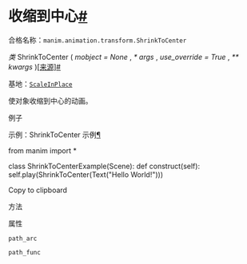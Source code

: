 # 收缩到中心[#](#shrinktocenter "此标题的固定链接")

合格名称：`manim.animation.transform.ShrinkToCenter`

_类_ ShrinkToCenter ( _mobject = None_ , _\* args_ , _use_override = True_ , _\*\* kwargs_ )[\[来源\]](../_modules/manim/animation/transform.html#ShrinkToCenter)[#](#manim.animation.transform.ShrinkToCenter "此定义的固定链接")

基地：[`ScaleInPlace`](manim.animation.transform.ScaleInPlace.html#manim.animation.transform.ScaleInPlace "manim.animation.transform.ScaleInPlace")

使对象收缩到中心的动画。

例子

示例：ShrinkToCenter 示例[¶](#shrinktocenterexample)

from manim import \*

class ShrinkToCenterExample(Scene):
def construct(self):
self.play(ShrinkToCenter(Text("Hello World!")))

Copy to clipboard

方法

属性

`path_arc`

`path_func`
